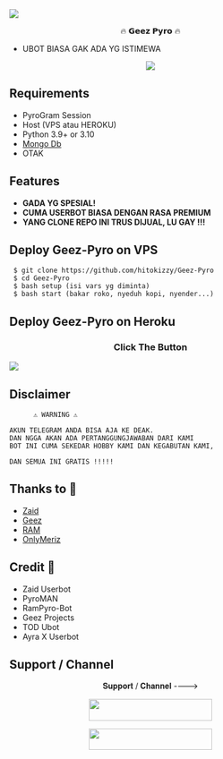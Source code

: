 <img src="https://telegra.ph/file/c78bb1efdeed38ee16eb2.png">

<p align="center"> 🔥 𝗚𝗲𝗲𝘇 𝗣𝘆𝗿𝗼 🔥 </p>

- UBOT BIASA GAK ADA YG ISTIMEWA

<p align="center">
    <a href="https://www.python.org/" alt="made-with-python"> <img src="https://img.shields.io/badge/Made%20with-Python-black.svg?style=flat-square&logo=python&logoColor=blue&color=red" /></a>

## Requirements 

- PyroGram Session
- Host (VPS atau HEROKU)
- Python 3.9+ or 3.10
- [Mongo Db](https://youtu.be/mnvjt_a5JYA)
- OTAK


## Features 

- **GADA YG SPESIAL!**
- **CUMA USERBOT BIASA DENGAN RASA PREMIUM**
- **YANG CLONE REPO INI TRUS DIJUAL, LU GAY !!!**



## Deploy Geez-Pyro on VPS
```console
 $ git clone https://github.com/hitokizzy/Geez-Pyro
 $ cd Geez-Pyro
 $ bash setup (isi vars yg diminta)
 $ bash start (bakar roko, nyeduh kopi, nyender...)
```


## Deploy Geez-Pyro on Heroku
<h3 align="center">Click The Button</h3>
<a href="https://dashboard.heroku.com/new?button-url=https%3A%2F%2Fgithub.com%2Fhitokizzy%2FGeez-Pyro&template=https%3A%2F%2Fgithub.com%2Fhitokizzy%2FGeez-Pyro"><img src="https://www.herokucdn.com/deploy/button.svg"></a>
</div>

## Disclaimer 


```console
      ⚠️ WARNING ⚠️

AKUN TELEGRAM ANDA BISA AJA KE DEAK.
DAN NGGA AKAN ADA PERTANGGUNGJAWABAN DARI KAMI
BOT INI CUMA SEKEDAR HOBBY KAMI DAN KEGABUTAN KAMI,
      
DAN SEMUA INI GRATIS !!!!!
```

## Thanks to 💖
- [Zaid](https://github.com/ITZ-ZAID)
- [Geez](https://t.me/GeezSupport)
- [RAM](https://t.me/ramsupportt)
- [OnlyMeriz](https://github.com/Onlymeriz)

## Credit 💖
- Zaid Userbot
- PyroMAN
- RamPyro-Bot
- Geez Projects
- TOD Ubot
- Ayra X Userbot

## Support / Channel

<p align="center">𝐒𝐮𝐩𝐩𝐨𝐫𝐭 / 𝐂𝐡𝐚𝐧𝐧𝐞𝐥 ----> </p>

<p align="center"><a href="https://t.me/GeezRam"><img src="https://img.shields.io/badge/ᴛᴇʟᴇɢʀᴀᴍ-𝐒𝐮𝐩𝐩𝐨𝐫𝐭-black?&style=for-the-badge&logo=telegram" width="220" height="38.45"></a></p>
<p align="center"><a href="https://t.me/UserbotCh"><img src="https://img.shields.io/badge/ᴛᴇʟᴇɢʀᴀᴍ-𝐒𝐮𝐩𝐩𝐨𝐫𝐭-black?&style=for-the-badge&logo=telegram" width="220" height="38.45"></a></p>

